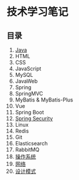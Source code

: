 # 技术学习笔记

## 目录

1. [Java](./java/index.md)
2. HTML
3. CSS
4. JavaScript
5. MySQL
6. JavaWeb
7. Spring
8. SpringMVC
9. MyBatis & MyBatis-Plus
10. Vue
11. Spring Boot
12. [Spring Security](./spring-security/spring-security.md)
13. Linux
14. Redis
15. Git
16. Elasticsearch
17. RabbitMQ
18. [操作系统](./os/os.md)
19. [网络](./network/network.md)
1. [设计模式](./design-pattern/design-pattern.md)
